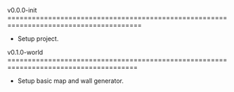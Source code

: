 v0.0.0-init =======================================================================================
- Setup project.

v0.1.0-world ======================================================================================
- Setup basic map and wall generator.